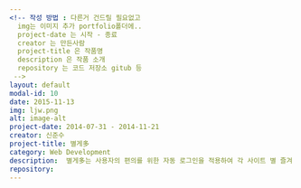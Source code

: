 ```yaml
---
<!-- 작성 방법 : 다른거 건드릴 필요없고
  img는 이미지 추가 portfolio폴더에..
  project-date 는 시작 - 종료
  creator 는 만든사람
  project-title 은 작품명
  description 은 작품 소개
  repository 는 코드 저장소 gitub 등
 -->
layout: default
modal-id: 10
date: 2015-11-13
img: ljw.png
alt: image-alt
project-date: 2014-07-31 - 2014-11-21
creator: 신준수
project-title: 별게多
category: Web Development
description:  별게多는 사용자의 편의를 위한 자동 로그인을 적용하여 각 사이트 별 즐겨 찾는 게시판을 모아 볼 수 있는 크롬 확장 프로그램(Chrome Extension)입니다. <br>  자동 로그인을 적용함으로써 다시 로그인하는 번거로움을 없애고 직관적인 UI를 구현해 사용자가 이용하기 쉽게 제작하였습니다.
repository:
---
```

